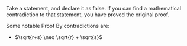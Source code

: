 Take a statement, and declare it as false. If you can find a mathematical contradiction to that statement, you have proved the original proof. 

Some notable Proof By contradictions are:
- $\sqrt{r+s} \neq \sqrt{r} + \sqrt{s}$
